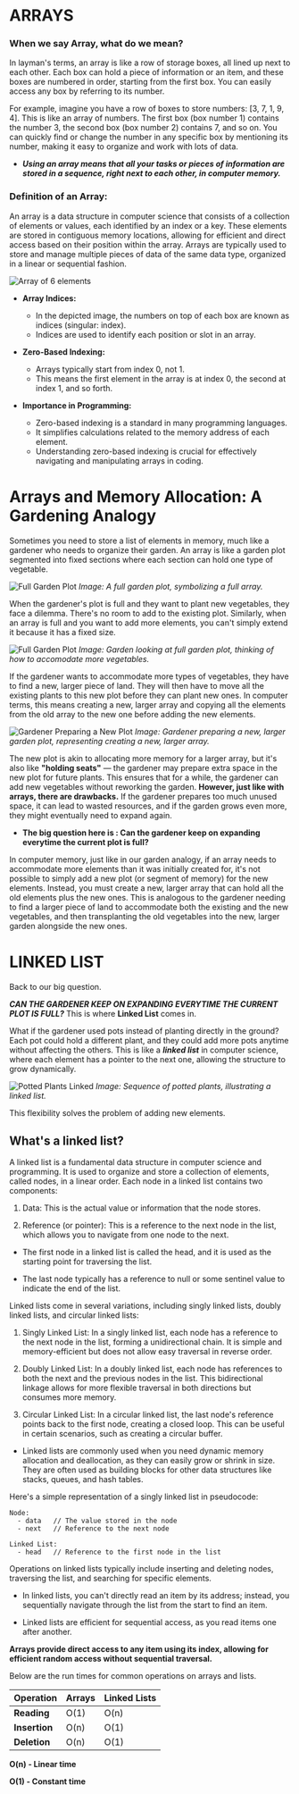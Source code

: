 # ARRAYS

### When we say Array, what do we mean?

In layman's terms, an array is like a row of storage boxes, all lined up next to each other. Each box can hold a piece of information or an item, and these boxes are numbered in order, starting from the first box. You can easily access any box by referring to its number.

For example, imagine you have a row of boxes to store numbers: [3, 7, 1, 9, 4]. This is like an array of numbers. The first box (box number 1) contains the number 3, the second box (box number 2) contains 7, and so on. You can quickly find or change the number in any specific box by mentioning its number, making it easy to organize and work with lots of data.

- **_*Using an array means that all your tasks or pieces of information are stored in a sequence, right next to each other, in computer memory.*_**

### Definition of an Array:

An array is a data structure in computer science that consists of a collection of elements or values, each identified by an index or a key. These elements are stored in contiguous memory locations, allowing for efficient and direct access based on their position within the array. Arrays are typically used to store and manage multiple pieces of data of the same data type, organized in a linear or sequential fashion.

![Array of 6 elements](../images/arrays/array.png)

- **Array Indices:**

  - In the depicted image, the numbers on top of each box are known as indices (singular: index).
  - Indices are used to identify each position or slot in an array.

- **Zero-Based Indexing:**

  - Arrays typically start from index 0, not 1.
  - This means the first element in the array is at index 0, the second at index 1, and so forth.

- **Importance in Programming:**
  - Zero-based indexing is a standard in many programming languages.
  - It simplifies calculations related to the memory address of each element.
  - Understanding zero-based indexing is crucial for effectively navigating and manipulating arrays in coding.

# Arrays and Memory Allocation: A Gardening Analogy

Sometimes you need to store a list of elements in memory, much like a gardener who needs to organize their garden. An array is like a garden plot segmented into fixed sections where each section can hold one type of vegetable.

![Full Garden Plot](../images/garden_analogy/1.png)
_Image: A full garden plot, symbolizing a full array._

When the gardener's plot is full and they want to plant new vegetables, they face a dilemma. There's no room to add to the existing plot. Similarly, when an array is full and you want to add more elements, you can't simply extend it because it has a fixed size.

![Full Garden Plot](../images/garden_analogy/2.png)
_Image: Garden looking at full garden plot, thinking of how to accomodate more vegetables._

If the gardener wants to accommodate more types of vegetables, they have to find a new, larger piece of land. They will then have to move all the existing plants to this new plot before they can plant new ones. In computer terms, this means creating a new, larger array and copying all the elements from the old array to the new one before adding the new elements.

![Gardener Preparing a New Plot](../images/garden_analogy/3.png)
_Image: Gardener preparing a new, larger garden plot, representing creating a new, larger array._

The new plot is akin to allocating more memory for a larger array, but it's also like **"holding seats"** — the gardener may prepare extra space in the new plot for future plants. This ensures that for a while, the gardener can add new vegetables without reworking the garden. **However, just like with arrays, there are drawbacks.** If the gardener prepares too much unused space, it can lead to wasted resources, and if the garden grows even more, they might eventually need to expand again.

- **The big question here is : Can the gardener keep on expanding everytime the current plot is full?**

In computer memory, just like in our garden analogy, if an array needs to accommodate more elements than it was initially created for, it's not possible to simply add a new plot (or segment of memory) for the new elements. Instead, you must create a new, larger array that can hold all the old elements plus the new ones. This is analogous to the gardener needing to find a larger piece of land to accommodate both the existing and the new vegetables, and then transplanting the old vegetables into the new, larger garden alongside the new ones.

# LINKED LIST

Back to our big question.

**_CAN THE GARDENER KEEP ON EXPANDING EVERYTIME THE CURRENT PLOT IS FULL?_** This is where **Linked List** comes in.

What if the gardener used pots instead of planting directly in the ground? Each pot could hold a different plant, and they could add more pots anytime without affecting the others. This is like a **_linked list_** in computer science, where each element has a pointer to the next one, allowing the structure to grow dynamically.

![Potted Plants Linked](../images/garden_analogy/4.png)
_Image: Sequence of potted plants, illustrating a linked list._

This flexibility solves the problem of adding new elements.

## What's a linked list?

A linked list is a fundamental data structure in computer science and programming. It is used to organize and store a collection of elements, called nodes, in a linear order. Each node in a linked list contains two components:

1. Data: This is the actual value or information that the node stores.

2. Reference (or pointer): This is a reference to the next node in the list, which allows you to navigate from one node to the next.

- The first node in a linked list is called the head, and it is used as the starting point for traversing the list.

- The last node typically has a reference to null or some sentinel value to indicate the end of the list.

Linked lists come in several variations, including singly linked lists, doubly linked lists, and circular linked lists:

1. Singly Linked List: In a singly linked list, each node has a reference to the next node in the list, forming a unidirectional chain. It is simple and memory-efficient but does not allow easy traversal in reverse order.

2. Doubly Linked List: In a doubly linked list, each node has references to both the next and the previous nodes in the list. This bidirectional linkage allows for more flexible traversal in both directions but consumes more memory.

3. Circular Linked List: In a circular linked list, the last node's reference points back to the first node, creating a closed loop. This can be useful in certain scenarios, such as creating a circular buffer.

- Linked lists are commonly used when you need dynamic memory allocation and deallocation, as they can easily grow or shrink in size. They are often used as building blocks for other data structures like stacks, queues, and hash tables.

Here's a simple representation of a singly linked list in pseudocode:

```plaintext
Node:
  - data   // The value stored in the node
  - next   // Reference to the next node

Linked List:
  - head   // Reference to the first node in the list
```

Operations on linked lists typically include inserting and deleting nodes, traversing the list, and searching for specific elements.

- In linked lists, you can't directly read an item by its address; instead, you sequentially navigate through the list from the start to find an item.

- Linked lists are efficient for sequential access, as you read items one after another.

**Arrays provide direct access to any item using its index, allowing for efficient random access without sequential traversal.**

Below are the run times for common operations on arrays and lists.

| Operation     | Arrays | Linked Lists |
| ------------- | ------ | ------------ |
| **Reading**   | O(1)   | O(n)         |
| **Insertion** | O(n)   | O(1)         |
| **Deletion**  | O(n)   | O(1)         |

**O(n) - Linear time**

**O(1) - Constant time**
